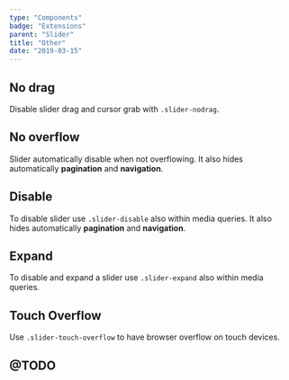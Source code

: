 ```yaml
---
type: "Components"
badge: "Extensions"
parent: "Slider"
title: "Other"
date: "2019-03-15"
---
```


## No drag

Disable slider drag and cursor grab with `.slider-nodrag`.

## No overflow

Slider automatically disable when not overflowing. It also hides automatically **pagination** and **navigation**.

<demo>
  <demovanilla src="vanilla/components/slider/no-overflow">
  </demovanilla>
</demo>

## Disable

To disable slider use `.slider-disable` also within media queries. It also hides automatically **pagination** and **navigation**.

<demo>
  <demovanilla src="vanilla/components/slider/disable">
  </demovanilla>
</demo>

## Expand

To disable and expand a slider use `.slider-expand` also within media queries.

<demo>
  <demovanilla src="vanilla/components/slider/expand">
  </demovanilla>
</demo>

## Touch Overflow

Use `.slider-touch-overflow` to have browser overflow on touch devices.

<demo>
  <demovanilla src="vanilla/components/slider/touch-overflow">
  </demovanilla>
</demo>

## @TODO

<demo>
  <demovanilla src="vanilla/components/slider/progress">
  </demovanilla>
</demo>
